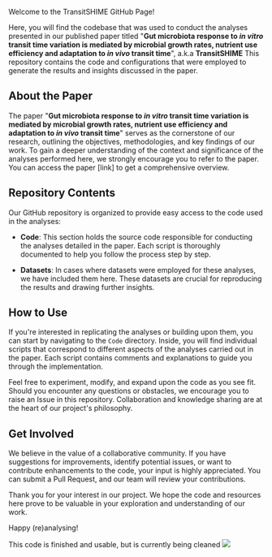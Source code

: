 Welcome to the TransitSHIME GitHub Page!

Here, you will find the codebase that was used to conduct the analyses presented in our published paper titled "<b>Gut microbiota response to <i>in vitro</i> transit time variation is mediated by microbial growth rates, nutrient use efficiency and adaptation to <i>in vivo</i> transit time</b>", a.k.a <b>TransitSHIME</b> This repository contains the code and configurations that were employed to generate the results and insights discussed in the paper.

## About the Paper

The paper "<b>Gut microbiota response to <i>in vitro</i> transit time variation is mediated by microbial growth rates, nutrient use efficiency and adaptation to <i>in vivo</i> transit time</b>" serves as the cornerstone of our research, outlining the objectives, methodologies, and key findings of our work. To gain a deeper understanding of the context and significance of the analyses performed here, we strongly encourage you to refer to the paper. You can access the paper [link] to get a comprehensive overview.

## Repository Contents

Our GitHub repository is organized to provide easy access to the code used in the analyses:

- **Code**: This section holds the source code responsible for conducting the analyses detailed in the paper. Each script is thoroughly documented to help you follow the process step by step.

- **Datasets**: In cases where datasets were employed for these analyses, we have included them here. These datasets are crucial for reproducing the results and drawing further insights.

## How to Use

If you're interested in replicating the analyses or building upon them, you can start by navigating to the `Code` directory. Inside, you will find individual scripts that correspond to different aspects of the analyses carried out in the paper. Each script contains comments and explanations to guide you through the implementation.

Feel free to experiment, modify, and expand upon the code as you see fit. Should you encounter any questions or obstacles, we encourage you to raise an Issue in this repository. Collaboration and knowledge sharing are at the heart of our project's philosophy.

## Get Involved

We believe in the value of a collaborative community. If you have suggestions for improvements, identify potential issues, or want to contribute enhancements to the code, your input is highly appreciated. You can submit a Pull Request, and our team will review your contributions.

Thank you for your interest in our project. We hope the code and resources here prove to be valuable in your exploration and understanding of our work.

Happy (re)analysing!





This code is finished and usable, but is currently being cleaned
![](https://external-content.duckduckgo.com/iu/?u=http%3A%2F%2Fwww.mobygames.com%2Fimages%2Fshots%2Fl%2F292311-bob-the-builder-bob-builds-a-park-windows-screenshot-here.png&f=1&nofb=1&ipt=857c44ff17dcca40690a9a897199618bc68cdca395d59125c128114d2601ff05&ipo=images)
